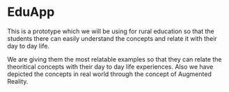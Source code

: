 # EduApp

This is a prototype which we will be using for rural education so that the students there can easily understand the concepts and relate it with their day to day life. 

We are giving them the most relatable examples so that they can relate the theoritical concepts with their day to day life experiences. Also we have depicted the concepts in real world through the concept of Augmented Reality.
